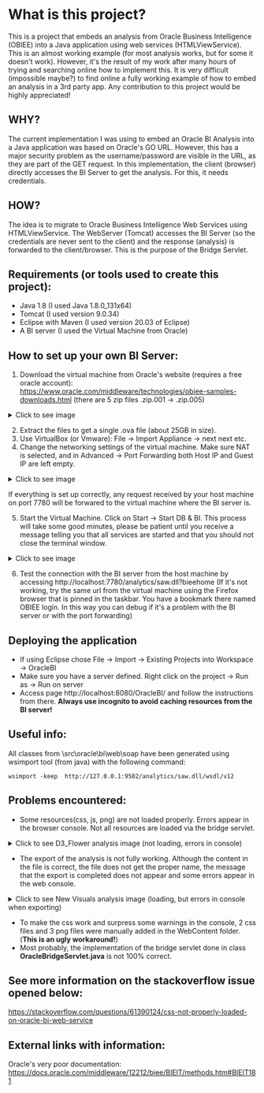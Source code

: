 # What is this project?
This is a project that embeds an analysis from Oracle Business Intelligence (OBIEE) into a Java application using web services (HTMLViewService).
This is an almost working example (for most analysis works, but for some it doesn't work). However, it's the result of my work after many hours of trying and searching online how to implement this.
It is very difficult (impossible maybe?) to find online a fully working example of how to embed an analysis in a 3rd party app.
Any contribution to this project would be highly appreciated!

## WHY?
The current implementation I was using to embed an Oracle BI Analysis into a Java application was based on Oracle's GO URL. However, this has a major security problem as the username/password are visible in the URL, as they are part of the GET request. In this implementation, the client (browser) directly accesses the BI Server to get the analysis. For this, it needs credentials.

## HOW?
The idea is to migrate to Oracle Business Intelligence Web Services using HTMLViewService. The WebServer (Tomcat) accesses the BI Server (so the credentials are never sent to the client) and the response (analysis) is forwarded to the client/browser. This is the purpose of the Bridge Servlet.

## Requirements (or tools used to create this project):
* Java 1.8 (I used Java 1.8.0_131x64)
* Tomcat (I used version 9.0.34)
* Eclipse with Maven (I used version 20.03 of Eclipse)
* A BI server (I used the Virtual Machine from Oracle)

## How to set up your own BI Server:
1. Download the virtual machine from Oracle's website (requires a free oracle account):
https://www.oracle.com/middleware/technologies/obiee-samples-downloads.html (there are 5 zip files .zip.001 -> .zip.005)

<details>
  <summary>Click to see image</summary>
  
  ![OBIEE Samples](https://i.imgur.com/BlG5chJ.jpg)
</details>

2. Extract the files to get a single .ova file (about 25GB in size).
3. Use VirtualBox (or Vmware): File -> Import Appliance -> next next etc.
4. Change the networking settings of the virtual machine. Make sure NAT is selected, and in Advanced -> Port Forwarding both Host IP and Guest IP are left empty.
<details>
  <summary>Click to see image</summary>
  
  ![Port Forwarding](https://i.imgur.com/M0MF93a.jpg)
</details>

If everything is set up correctly, any request received by your host machine on port 7780 will be forwared to the virtual machine where the BI server is.

5. Start the Virtual Machine. Click on Start -> Start DB & BI. This process will take some good minutes, please be patient until you receive a message telling you that all services are started and that you should not close the terminal window.
<details>
  <summary>Click to see image</summary>
  
  ![Start DB & BI](https://i.imgur.com/7jkfRWl.jpg)
</details>

6. Test the connection with the BI server from the host machine by accessing
http://localhost:7780/analytics/saw.dll?bieehome
(If it's not working, try the same url from the virtual machine using the Firefox browser that is pinned in the taskbar. You have a bookmark there named OBIEE login. In this way you can debug if it's a problem with the BI server or with the port forwarding)

## Deploying the application
* If using Eclipse chose File -> Import -> Existing Projects into Workspace -> OracleBI
* Make sure you have a server defined. Right click on the project -> Run as -> Run on server
* Access page http://localhost:8080/OracleBI/ and follow the instructions from there. **Always use incognito to avoid caching resources from the BI server!**

## Useful info:
All classes from \src\oracle\bi\web\soap have been generated using wsimport tool (from java) with the following command:
```
wsimport -keep  http://127.0.0.1:9502/analytics/saw.dll/wsdl/v12
```

## Problems encountered:
* Some resources(css, js, png) are not loaded properly. Errors appear in the browser console. Not all resources are loaded via the bridge servlet.
<details>
  <summary>Click to see D3_Flower analysis image (not loading, errors in console) </summary>
  
  ![D3_Flower](https://i.imgur.com/pN3Pfev.jpg)
</details>

* The export of the analysis is not fully working. Although the content in the file is correct, the file does not get the proper name, the message that the export is completed does not appear and some errors appear in the web console.
<details>
  <summary>Click to see New Visuals analysis image (loading, but errors in console when exporting) </summary>
  
  ![D3_Flower](https://i.imgur.com/LhmM0mq.jpg)
</details>

* To make the css work and surpress some warnings in the console, 2 css files and 3 png files were manually added in the WebContent folder. (**This is an ugly workaround!**)
* Most probably, the implementation of the bridge servlet done in class **OracleBridgeServlet.java** is not 100% correct.

## See more information on the stackoverflow issue opened below:
https://stackoverflow.com/questions/61390124/css-not-properly-loaded-on-oracle-bi-web-service

## External links with information:
Oracle's very poor documentation: https://docs.oracle.com/middleware/12212/biee/BIEIT/methods.htm#BIEIT181





